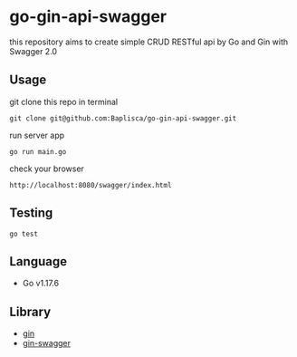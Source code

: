 # go-gin-api-swagger

this repository aims to create simple CRUD RESTful api by Go and Gin with Swagger 2.0

## Usage

git clone this repo in terminal

```
git clone git@github.com:Baplisca/go-gin-api-swagger.git
```

run server app

```
go run main.go
```

check your browser

```
http://localhost:8080/swagger/index.html
```

## Testing

```
go test
```

## Language

- Go v1.17.6

## Library

- [gin](https://github.com/gin-gonic/gin)
- [gin-swagger](https://github.com/swaggo/gin-swagger)
